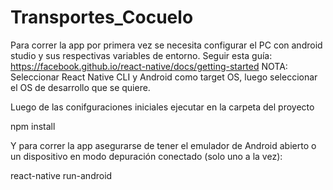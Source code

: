 # Transportes_Cocuelo
Para correr la app por primera vez se necesita configurar el PC con android studio y sus respectivas variables de entorno.
Seguir esta guía: https://facebook.github.io/react-native/docs/getting-started
NOTA: Seleccionar React Native CLI y Android como target OS, luego seleccionar el OS de desarrollo que se quiere.

Luego de las conifguraciones iniciales ejecutar en la carpeta del proyecto

  npm install

Y para correr la app asegurarse de tener el emulador de Android abierto o un dispositivo en modo depuración conectado (solo uno a la vez):
 
  react-native run-android
